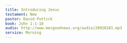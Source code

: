 ```yaml
---
title: Introducing Jesus
testament: New
pastor: David Puttick
book: John 1:1-18
audio: http://www.mecgoodnews.org/audio/20920181.mp3
service: Morning
---
```

